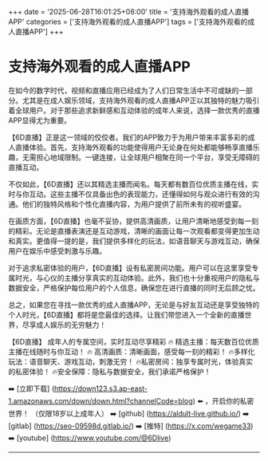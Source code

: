 +++
date = '2025-06-28T16:01:25+08:00'
title = '支持海外观看的成人直播APP'
categories = ['支持海外观看的成人直播APP']
tags = ['支持海外观看的成人直播APP']
+++

# 支持海外观看的成人直播APP

在如今的数字时代，视频和直播应用已经成为了人们日常生活中不可或缺的一部分。尤其是在成人娱乐领域，支持海外观看的成人直播APP正以其独特的魅力吸引着全球用户。对于那些追求新鲜感和互动体验的成年人来说，选择一款优秀的直播APP显得尤为重要。

【6D直播】正是这一领域的佼佼者。我们的APP致力于为用户带来丰富多彩的成人直播体验。首先，支持海外观看的功能使得用户无论身在何处都能够畅享直播乐趣，无需担心地域限制。一键连接，让全球用户相聚在同一个平台，享受无障碍的直播互动。

不仅如此，【6D直播】还以其精选主播而闻名。每天都有数百位优质主播在线，实时与你互动。这些主播不仅具备出色的表现能力，还懂得如何与观众进行有效的沟通。他们的独特风格和个性化直播内容，为用户提供了前所未有的视听盛宴。

在画质方面，【6D直播】也毫不妥协，提供高清画质，让用户清晰地感受到每一刻的精彩。无论是直播表演还是互动游戏，清晰的画面让每一次观看都变得更加生动和真实。更值得一提的是，我们提供多样化的玩法，如语音聊天与游戏互动，确保用户在娱乐中感受刺激与乐趣。

对于追求私密体验的用户，【6D直播】设有私密房间功能。用户可以在这里享受专属时光，与心仪的主播分享真实的互动体验。此外，我们也十分重视用户的隐私与数据安全，严格保护每位用户的个人信息，确保您在进行直播的同时无后顾之忧。

总之，如果您在寻找一款优秀的成人直播APP，无论是与好友互动还是享受独特的个人时光，【6D直播】都将是您最佳的选择。让我们带您进入一个全新的直播世界，尽享成人娱乐的无穷魅力！

【6D直播】
成年人的专属空间，实时互动尽享精彩
🔥 精选主播：每天数百位优质主播在线随时与你互动！
🔥 高清画质：清晰画面，感受每一刻的精彩！
🔥多样化玩法：语音聊天、游戏互动，刺激无穷！
🔥私密房间：独享专属时光，体验真实的私密体验！
🔥安全保障：隐私与数据安全，我们承诺严格保护！

➡️ [立即下载] (https://down123.s3.ap-east-1.amazonaws.com/down/down.html?channelCode=blog) ⬅️ ，开启你的私密世界！
（仅限18岁以上成年人）
➡️ [github] (https://aldult-live.github.io/)
➡️ [gitlab] (https://seo-09598d.gitlab.io/)
➡️ [推特] (https://x.com/wegame33)
➡️ [youtube] (https://www.youtube.com/@6Dlive)

---
